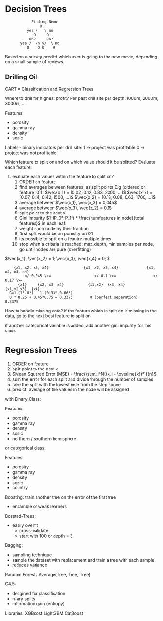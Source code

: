 # Decision Trees

```
            Finding Nemo
                O
          yes /   \ no
             O     O
           DK?     DK?
       yes /  \n y/  \ no    
          O    O O    O
```

Based on a survey predict which user is going to the new movie, depending on a small sample of reviews.


## Drilling Oil

CART = Classification and Regression Trees

Where to drill for highest profit?
Per past drill site per depth: 1000m, 2000m, 3000m, ...

Features:
- porosity
- gamma ray
- density
- sonic


Labels - binary indicators per drill site:
1 &rarr; project was profitable
0 &rarr; project was not profitable


Which feature to split on and on which value should it be splitted?
Evaluate each feature:
1. evaluate each values within the feature to split on?
    1. ORDER on feature
    1. find averages between features, as split points 
        E.g (ordered on feature [0]):
        $\vec{x_1} = [0.02, 0.12, 0.83, 2300, ...]$
        $\vec{x_3} = [0.07, 0.14, 0.42, 1500, ...]$
        $\vec{x_2} = [0.13, 0.08, 0.63, 1700, ...]$
    1. average between $\vec{x_1}, \vec{x_3} = 0,045$
    1. average between $\vec{x_3}, \vec{x_2} = 0,1$
    1. split point to the next x
    1. Gini impurity $1-(P_0²-P_1²) * \frac{numfeatures in node}{total features}$ in each leaf:
    1. weight each node by their fraction
    1. first split would be on porosity on 0.1
    1. its possible to split on a feautre multiple times
    1. stop when a criteria is reached: max_depth, min samples per node, go until nodes are pure (overfitting)

$\vec{x_1}, \vec{x_2} = 1; \vec{x_3}, \vec{x_4} = 0; $
```
    {x1, x2, x3, x4}                {x1, x2, x3, x4}             {x1, x2, x3, x4}
         </ 0.045 \>=                    </ 0.1 \>=                 </ 0.17 \>=
      {x1}     {x2, x3, x4}           {x1,x2}  {x3, x4}         {x1,x2,x3}  {x4} 
  G=1-(1²-0¹)   1-(0.33²-0.66²)          
  0 * 0,25 + 0.45*0.75 = 0.3375        0 (perfect separation)       0.3375

```
How to handle missing data?
if the feature which is split on is missing in the data, go to the next best feature to split on

if another categorical variable is added, add another gini impurity for this class

# Regression Trees

1. ORDER on feature 
1. split point to the next x
1. $Mean Squared Error (MSE) = \frac{\sum_i^N{(x_i - \overline{x})²}}{n}$
1. sum the error for each split and divide through the number of samples
1. take the split with the lowest mse from the step above
1. predict: average of the values in the node will be assigned


with Binary Class:

Features:
- porosity
- gamma ray
- density
- sonic
- northern / southern hemisphere

or categorical class:

Features:
- porosity
- gamma ray
- density
- sonic
- country



Boosting:
train another tree on the error of the first tree
- ensamble of weak learners

Bossted-Trees:
- easily overfit
    - cross-validate
    - start with 100 or depth = 3

Bagging:
- sampling technique
- sample the dataset with replacement and train a tree with each sample.
- reduces variance



Random Forests
Average(Tree, Tree, Tree)

C4.5:
- desgined for classification
- n-ary splits
- information gain (entropy)


Libraries:
XGBoost
LightGBM
CatBoost
